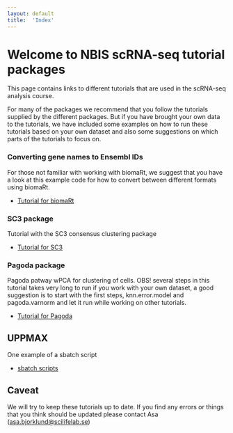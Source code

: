 ```yaml
---
layout: default
title:  'Index'
---
```


# Welcome to NBIS scRNA-seq tutorial packages

This page contains links to different tutorials that are used in the scRNA-seq analysis course.

For many of the packages we recommend that you follow the tutorials supplied by the different packages. But if you have brought your own data to the tutorials, we have included some examples on how to run these tutorials based on your own dataset and also some suggestions on which parts of the tutorials to focus on.


### Converting gene names to Ensembl IDs

For those not familiar with working with biomaRt, we suggest that you have a look at this example code for how to convert between different formats using biomaRt. 
 
*	[Tutorial for biomaRt](biomart) 

### SC3 package

Tutorial with the SC3 consensus clustering package

*	[Tutorial for SC3](sc3_ilc)

### Pagoda package

Pagoda patway wPCA for clustering of cells. OBS! several steps in this tutorial takes very long to run if you work with your own dataset, a good suggestion is to start with the first steps, knn.error.model and pagoda.varnorm and let it run while working on other tutorials.
 
*	[Tutorial for Pagoda](pagoda_ilc)

## UPPMAX
 
 One example of a sbatch script
 
 *  [sbatch scripts](sbatchScript)   
  
 
## Caveat

We will try to keep these tutorials up to date. If you find any errors or things that you think should be updated please contact Asa (asa.bjorklund@scilifelab.se) 
  		
